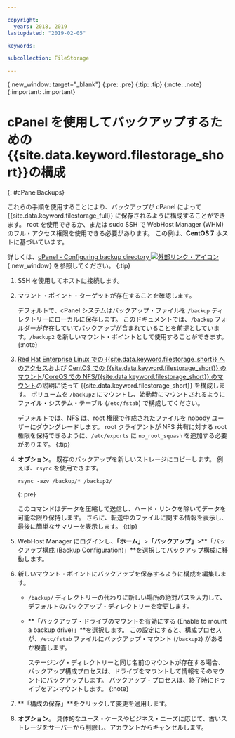 ```yaml
---

copyright:
  years: 2018, 2019
lastupdated: "2019-02-05"

keywords:

subcollection: FileStorage

---
```

{:new_window: target="_blank"}
{:pre: .pre}
{:tip: .tip}
{:note: .note}
{:important: .important}

# cPanel を使用してバックアップするための{{site.data.keyword.filestorage_short}}の構成
{: #cPanelBackups}

これらの手順を使用することにより、バックアップが cPanel によって {{site.data.keyword.filestorage_full}} に保存されるように構成することができます。 root を使用できるか、または sudo SSH で WebHost Manager (WHM) のフル・アクセス権限を使用できる必要があります。 この例は、**CentOS 7** ホストに基づいています。

詳しくは、[cPanel - Configuring backup directory ![外部リンク・アイコン](../../icons/launch-glyph.svg "外部リンク・アイコン")](https://docs.cpanel.net/display/68Docs/Backup+Configuration#BackupConfiguration-ConfigureBackupDirectory){:new_window} を参照してください。
{:tip}

1. SSH を使用してホストに接続します。
2. マウント・ポイント・ターゲットが存在することを確認します。 <br />

   デフォルトで、cPanel システムはバックアップ・ファイルを `/backup` ディレクトリーにローカルに保存します。 このドキュメントでは、`/backup` フォルダーが存在していてバックアップが含まれていることを前提としています。`/backup2` を新しいマウント・ポイントとして使用することができます。
   {:note}

3. [Red Hat Enterprise Linux での {{site.data.keyword.filestorage_short}} へのアクセス](/docs/infrastructure/FileStorage?topic=FileStorage-mountingLinux)および [CentOS での {{site.data.keyword.filestorage_short}} のマウント](/docs/infrastructure/FileStorage?topic=FileStorage-mountingCentOS)/[CoreOS での NFS/{{site.data.keyword.filestorage_short}} のマウント](/docs/infrastructure/FileStorage?topic=FileStorage-mountingCoreOS)の説明に従って {{site.data.keyword.filestorage_short}} を構成します。 ボリュームを `/backup2` にマウントし、始動時にマウントされるようにファイル・システム・テーブル (`/etc/fstab`) で構成してください。 <br />

   デフォルトでは、NFS は、root 権限で作成されたファイルを nobody ユーザーにダウングレードします。 root クライアントが NFS 共有に対する root 権限を保持できるように、`/etc/exports` に `no_root_squash` を追加する必要があります。
   {:tip}

4. **オプション**。 既存のバックアップを新しいストレージにコピーします。 例えば、`rsync` を使用できます。
   ```
   rsync -azv /backup/* /backup2/
   ```
   {: pre}

    このコマンドはデータを圧縮して送信し、ハード・リンクを除いてデータを可能な限り保持します。 さらに、転送中のファイルに関する情報を表示し、最後に簡単なサマリーを表示します。
    {:tip}

5. WebHost Manager にログインし、**「ホーム」**>**「バックアップ」**>**「バックアップ構成 (Backup Configuration)」**を選択してバックアップ構成に移動します。

6. 新しいマウント・ポイントにバックアップを保存するように構成を編集します。
    - `/backup/` ディレクトリーの代わりに新しい場所の絶対パスを入力して、デフォルトのバックアップ・ディレクトリーを変更します。
    - **「バックアップ・ドライブのマウントを有効にする (Enable to mount a backup drive)」**を選択します。 この設定にすると、構成プロセスが、`/etc/fstab` ファイルにバックアップ・マウント (`/backup2`) があるか検査します。 <br />

      ステージング・ディレクトリーと同じ名前のマウントが存在する場合、バックアップ構成プロセスは、ドライブをマウントして情報をそのマウントにバックアップします。 バックアップ・プロセスは、終了時にドライブをアンマウントします。
      {:note}
7. **「構成の保存」**をクリックして変更を適用します。
8. **オプション**。 具体的なユース・ケースやビジネス・ニーズに応じて、古いストレージをサーバーから削除し、アカウントからキャンセルします。
